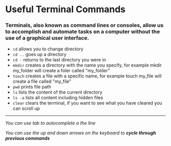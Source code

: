 # Useful Terminal Commands
 
 ### Terminals, also known as command lines or consoles, allow us to accomplish and automate tasks on a computer without the use of a graphical user interface.

 - `cd` allows you to change directory 
 - `cd ..` goes up a directory
 - `cd -` returns to the last directory you were in 
 - `mkdir` creates a directory with the name you specify, for example mkdir my_folder will create a foler called "my_folder"
 - `touch` creates a file with a specific name, for example touch my_file will create a file called "my_file"
 - `pwd` prints file path
 - `ls` lists the content of the current directory
 - `ls -a` lists all content including hidden files
 - `clear` clears the terminal, if you want to see what you have cleared you can scroll up

 ---
 *You can use tab to autocomplete a the line*

 *You can use the up and down arrows on the keyboard to* ***cycle through previous commands***